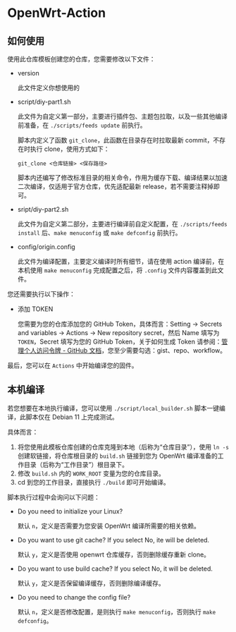 # OpenWrt-Action

## 如何使用

使用此仓库模板创建您的仓库，您需要修改以下文件：

+ version

  此文件定义你想使用的

+ script/diy-part1.sh

  此文件为自定义第一部分，主要进行插件包、主题包拉取，以及一些其他编译前准备，在 `./scripts/feeds update` 前执行。

  脚本内定义了函数 `git_clone`，此函数在目录存在时拉取最新 commit，不存在时执行 clone，使用方式如下：

  ```shell
  git_clone <仓库链接> <保存路径>
  ```

  脚本内还编写了修改标准目录的相关命令，作用为缓存下载、编译结果以加速二次编译，仅适用于官方仓库，优先适配最新 release，若不需要注释掉即可。

+ sript/diy-part2.sh

  此文件为自定义第二部分，主要进行编译前自定义配置，在 `./scripts/feeds install` 后、`make menuconfig` 或 `make defconfig` 前执行。

+ config/origin.config

  此文件为编译配置，主要定义编译时所有细节，请在使用 action 编译前，在本机使用 `make menuconfig` 完成配置之后，将 `.config` 文件内容覆盖到此文件。

您还需要执行以下操作：

+ 添加 TOKEN

  您需要为您的仓库添加您的 GitHub Token，具体而言：Setting -> Secrets and variables -> Actions -> New repository secret，然后 Name 填写为 `TOKEN`，Secret 填写为您的 GitHub Token，关于如何生成 Token 请参阅：[管理个人访问令牌 - GitHub 文档](https://docs.github.com/zh/authentication/keeping-your-account-and-data-secure/managing-your-personal-access-tokens#创建-personal-access-token-classic)，您至少需要勾选：gist、repo、workflow。

最后，您可以在 `Actions` 中开始编译您的固件。

## 本机编译

若您想要在本地执行编译，您可以使用 `./script/local_builder.sh` 脚本一键编译，此脚本仅在 Debian 11 上完成测试。

具体而言：

1. 将您使用此模板仓库创建的仓库克隆到本地（后称为“仓库目录”），使用 `ln -s` 创建软链接，将仓库根目录的 `build.sh` 链接到您为 OpenWrt 编译准备的工作目录（后称为“工作目录”）根目录下。
2. 修改 `build.sh` 内的 `WORK_ROOT` 变量为您的仓库目录。
3. cd 到您的工作目录，直接执行 `./build` 即可开始编译。

脚本执行过程中会询问以下问题：

+ Do you need to initialize your Linux?

  默认 `n`，定义是否需要为您安装 OpenWrt 编译所需要的相关依赖。

+ Do you want to use git cache? If you select No, ite will be deleted.

  默认 `y`，定义是否使用 openwrt 仓库缓存，否则删除缓存重新 clone。

+ Do you want to use build cache? If you select No, it will be deleted.

  默认 `y`，定义是否保留编译缓存，否则删除编译缓存。

+ Do you need to change the config file?

  默认 `n`，定义是否修改配置，是则执行 `make menuconfig`，否则执行 `make defconfig`。
